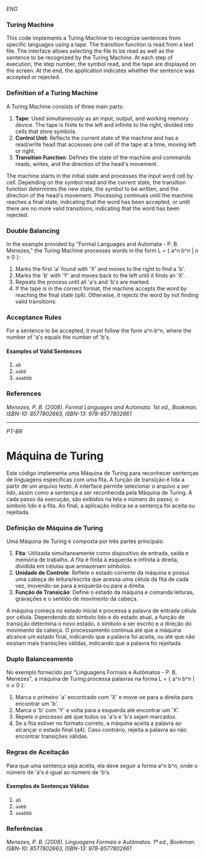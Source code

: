 _ENG_
### Turing Machine

This code implements a Turing Machine to recognize sentences from specific languages using a tape. The transition function is read from a text file. The interface allows selecting the file to be read as well as the sentence to be recognized by the Turing Machine. At each step of execution, the step number, the symbol read, and the tape are displayed on the screen. At the end, the application indicates whether the sentence was accepted or rejected.

### Definition of a Turing Machine

A Turing Machine consists of three main parts:
1. **Tape**: Used simultaneously as an input, output, and working memory device. The tape is finite to the left and infinite to the right, divided into cells that store symbols.
2. **Control Unit**: Reflects the current state of the machine and has a read/write head that accesses one cell of the tape at a time, moving left or right.
3. **Transition Function**: Defines the state of the machine and commands reads, writes, and the direction of the head's movement.

The machine starts in the initial state and processes the input word cell by cell. Depending on the symbol read and the current state, the transition function determines the new state, the symbol to be written, and the direction of the head's movement. Processing continues until the machine reaches a final state, indicating that the word has been accepted, or until there are no more valid transitions, indicating that the word has been rejected.

### Double Balancing
In the example provided by "Formal Languages and Automata - P. B. Menezes," the Turing Machine processes words in the form L = { a^n b^n | n ≥ 0 }:
1. Marks the first 'a' found with 'X' and moves to the right to find a 'b'.
2. Marks the 'b' with 'Y' and moves back to the left until it finds an 'X'.
3. Repeats the process until all 'a's and 'b's are marked.
4. If the tape is in the correct format, the machine accepts the word by reaching the final state \(q4\). Otherwise, it rejects the word by not finding valid transitions.

### Acceptance Rules
For a sentence to be accepted, it must follow the form a^n b^n, where the number of 'a's equals the number of 'b's.

#### Examples of Valid Sentences
1. `ab`
2. `aabb`
3. `aaabbb`

### References
_Menezes, P. B. (2008). *Formal Languages and Automata*. 1st ed., Bookman. ISBN-10: 8577802663, ISBN-13: 978-8577802661_

---
_PT-BR_
# Máquina de Turing

Este código implementa uma Máquina de Turing para reconhecer sentenças de linguagens específicas com uma fita. A função de transição é lida a partir de um arquivo texto. A interface permite selecionar o arquivo a ser lido, assim como a sentença a ser reconhecida pela Máquina de Turing. A cada passo da execução, são exibidos na tela o número do passo, o símbolo lido e a fita. Ao final, a aplicação indica se a sentença foi aceita ou rejeitada.

### Definição de Máquina de Turing

Uma Máquina de Turing é composta por três partes principais:
1. **Fita**: Utilizada simultaneamente como dispositivo de entrada, saída e memória de trabalho. A fita é finita à esquerda e infinita à direita, dividida em células que armazenam símbolos.
2. **Unidade de Controle**: Reflete o estado corrente da máquina e possui uma cabeça de leitura/escrita que acessa uma célula da fita de cada vez, movendo-se para a esquerda ou para a direita.
3. **Função de Transição**: Define o estado da máquina e comanda leituras, gravações e o sentido de movimento da cabeça.

A máquina começa no estado inicial e processa a palavra de entrada célula por célula. Dependendo do símbolo lido e do estado atual, a função de transição determina o novo estado, o símbolo a ser escrito e a direção do movimento da cabeça. O processamento continua até que a máquina alcance um estado final, indicando que a palavra foi aceita, ou até que não existam mais transições válidas, indicando que a palavra foi rejeitada.

### Duplo Balanceamento
No exemplo fornecido por "Linguagens Formais e Autômatos - P. B. Menezes", a máquina de Turing processa palavras na forma L = { a^n b^n | n ≥ 0 }:
1. Marca o primeiro 'a' encontrado com 'X' e move-se para a direita para encontrar um 'b'.
2. Marca o 'b' com 'Y' e volta para a esquerda até encontrar um 'X'.
3. Repete o processo até que todos os 'a's e 'b's sejam marcados.
4. Se a fita estiver no formato correto, a máquina aceita a palavra ao alcançar o estado final \(q4\). Caso contrário, rejeita a palavra ao não encontrar transições válidas.

### Regras de Aceitação
Para que uma sentença seja aceita, ela deve seguir a forma  a^n b^n, onde o número de 'a's é igual ao número de 'b's. 

#### Exemplos de Sentenças Válidas
1. `ab`
2. `aabb`
3. `aaabbb`

### Referências
_Menezes, P. B. (2008). *Linguagens Formais e Autômatos*. 1ª ed., Bookman. ISBN-10: 8577802663, ISBN-13: 978-8577802661_
